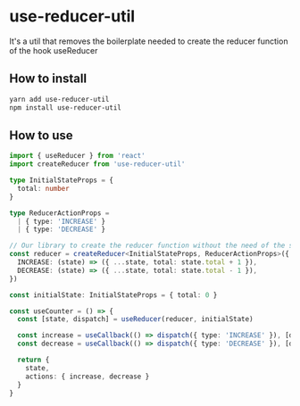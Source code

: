 # use-reducer-util

It's a util that removes the boilerplate needed to create the reducer function of the hook useReducer

## How to install

```txt
yarn add use-reducer-util
npm install use-reducer-util
```

## How to use

```ts
import { useReducer } from 'react'
import createReducer from 'use-reducer-util'

type InitialStateProps = {
  total: number
}

type ReducerActionProps =
  | { type: 'INCREASE' }
  | { type: 'DECREASE' }

// Our library to create the reducer function without the need of the switch case boilerplate
const reducer = createReducer<InitialStateProps, ReducerActionProps>({
  INCREASE: (state) => ({ ...state, total: state.total + 1 }),
  DECREASE: (state) => ({ ...state, total: state.total - 1 }),
})

const initialState: InitialStateProps = { total: 0 }

const useCounter = () => {
  const [state, dispatch] = useReducer(reducer, initialState)

  const increase = useCallback(() => dispatch({ type: 'INCREASE' }), [dispatch])
  const decrease = useCallback(() => dispatch({ type: 'DECREASE' }), [dispatch])

  return {
    state,
    actions: { increase, decrease }
  }
}
```
